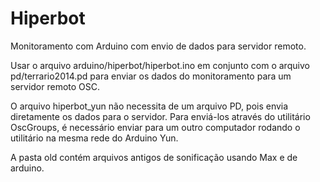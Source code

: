 # Hiperbot
Monitoramento com Arduino com envio de dados para servidor remoto.

Usar o arquivo arduino/hiperbot/hiperbot.ino em conjunto com o arquivo pd/terrario2014.pd para enviar os dados do
monitoramento para um servidor remoto OSC.

O arquivo hiperbot_yun não necessita de um arquivo PD, pois envia diretamente os dados para o servidor.
Para enviá-los através do utilitário OscGroups, é necessário enviar para um outro computador rodando o utilitário na mesma rede
do Arduino Yun.

A pasta old contém arquivos antigos de sonificação usando Max e de arduino.
